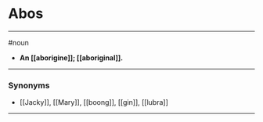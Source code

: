 # Abos
---
#noun
- **An [[aborigine]]; [[aboriginal]].**
---
### Synonyms
- [[Jacky]], [[Mary]], [[boong]], [[gin]], [[lubra]]
---
